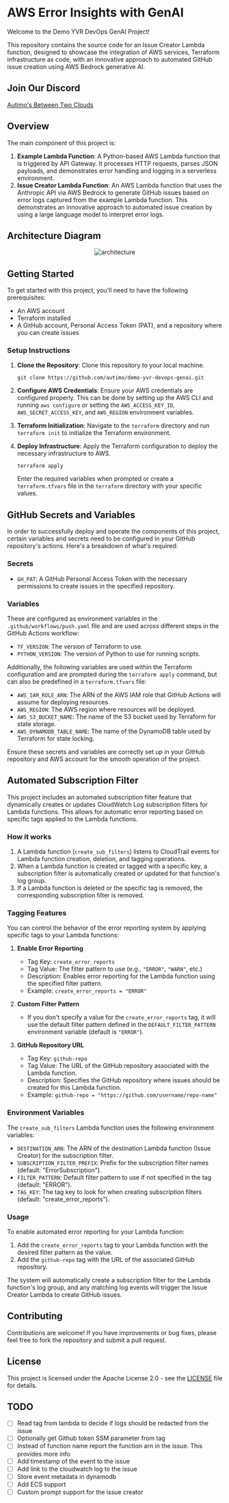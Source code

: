 # AWS Error Insights with GenAI

Welcome to the Demo YVR DevOps GenAI Project!

This repository contains the source code for an Issue Creator Lambda function, designed to showcase the integration of AWS services, Terraform infrastructure as code, with an innovative approach to automated GitHub issue creation using AWS Bedrock generative AI.

## Join Our Discord

[Autimo's Between Two Clouds](https://discord.gg/6cD9utuW9k)

## Overview

The main component of this project is:

1. **Example Lambda Function**: A Python-based AWS Lambda function that is triggered by API Gateway. It processes HTTP requests, parses JSON payloads, and demonstrates error handling and logging in a serverless environment.
2. **Issue Creator Lambda Function**: An AWS Lambda function that uses the Anthropic API via AWS Bedrock to generate GitHub issues based on error logs captured from the example Lambda function. This demonstrates an innovative approach to automated issue creation by using a large language model to interpret error logs.

## Architecture Diagram

<p align="center">
  <img src="./images/architecture.png" alt="architecture">
</p>

## Getting Started

To get started with this project, you'll need to have the following prerequisites:

- An AWS account
- Terraform installed
- A GitHub account, Personal Access Token (PAT), and a repository where you can create issues

### Setup Instructions

1. **Clone the Repository**: Clone this repository to your local machine.

   ```shell
   git clone https://github.com/autimo/demo-yvr-devops-genai.git
   ```

2. **Configure AWS Credentials**: Ensure your AWS credentials are configured properly. This can be done by setting up the AWS CLI and running `aws configure` or setting the `AWS_ACCESS_KEY_ID`, `AWS_SECRET_ACCESS_KEY`, and `AWS_REGION` environment variables.
3. **Terraform Initialization**: Navigate to the `terraform` directory and run `terraform init` to initialize the Terraform environment.
4. **Deploy Infrastructure**: Apply the Terraform configuration to deploy the necessary infrastructure to AWS.

   ```shell
   terraform apply
   ```

   Enter the required variables when prompted or create a `terraform.tfvars` file in the `terraform` directory with your specific values.

## GitHub Secrets and Variables

In order to successfully deploy and operate the components of this project, certain variables and secrets need to be configured in your GitHub repository's actions. Here's a breakdown of what's required:

### Secrets

- `GH_PAT`: A GitHub Personal Access Token with the necessary permissions to create issues in the specified repository.

### Variables

These are configured as environment variables in the `.github/workflows/push.yaml` file and are used across different steps in the GitHub Actions workflow:

- `TF_VERSION`: The version of Terraform to use.
- `PYTHON_VERSION`: The version of Python to use for running scripts.

Additionally, the following variables are used within the Terraform configuration and are prompted during the `terraform apply` command, but can also be predefined in a `terraform.tfvars` file:

- `AWS_IAM_ROLE_ARN`: The ARN of the AWS IAM role that GitHub Actions will assume for deploying resources.
- `AWS_REGION`: The AWS region where resources will be deployed.
- `AWS_S3_BUCKET_NAME`: The name of the S3 bucket used by Terraform for state storage.
- `AWS_DYNAMODB_TABLE_NAME`: The name of the DynamoDB table used by Terraform for state locking.

Ensure these secrets and variables are correctly set up in your GitHub repository and AWS account for the smooth operation of the project.

## Automated Subscription Filter

This project includes an automated subscription filter feature that dynamically creates or updates CloudWatch Log subscription filters for Lambda functions. This allows for automatic error reporting based on specific tags applied to the Lambda functions.

### How it works

1. A Lambda function (`create_sub_filters`) listens to CloudTrail events for Lambda function creation, deletion, and tagging operations.
2. When a Lambda function is created or tagged with a specific key, a subscription filter is automatically created or updated for that function's log group.
3. If a Lambda function is deleted or the specific tag is removed, the corresponding subscription filter is removed.

### Tagging Features

You can control the behavior of the error reporting system by applying specific tags to your Lambda functions:

1. **Enable Error Reporting**
   - Tag Key: `create_error_reports`
   - Tag Value: The filter pattern to use (e.g., `"ERROR"`, `"WARN"`, etc.)
   - Description: Enables error reporting for the Lambda function using the specified filter pattern.
   - Example: `create_error_reports = "ERROR"`

2. **Custom Filter Pattern**
   - If you don't specify a value for the `create_error_reports` tag, it will use the default filter pattern defined in the `DEFAULT_FILTER_PATTERN` environment variable (default is `"ERROR"`).

3. **GitHub Repository URL**
   - Tag Key: `github-repo`
   - Tag Value: The URL of the GitHub repository associated with the Lambda function.
   - Description: Specifies the GitHub repository where issues should be created for this Lambda function.
   - Example: `github-repo = "https://github.com/username/repo-name"`

### Environment Variables

The `create_sub_filters` Lambda function uses the following environment variables:

- `DESTINATION_ARN`: The ARN of the destination Lambda function (Issue Creator) for the subscription filter.
- `SUBSCRIPTION_FILTER_PREFIX`: Prefix for the subscription filter names (default: "ErrorSubscription").
- `FILTER_PATTERN`: Default filter pattern to use if not specified in the tag (default: "ERROR").
- `TAG_KEY`: The tag key to look for when creating subscription filters (default: "create_error_reports").

### Usage

To enable automated error reporting for your Lambda function:

1. Add the `create_error_reports` tag to your Lambda function with the desired filter pattern as the value.
2. Add the `github-repo` tag with the URL of the associated GitHub repository.

The system will automatically create a subscription filter for the Lambda function's log group, and any matching log events will trigger the Issue Creator Lambda to create GitHub issues.

## Contributing

Contributions are welcome! If you have improvements or bug fixes, please feel free to fork the repository and submit a pull request.

## License

This project is licensed under the Apache License 2.0 - see the [LICENSE](LICENSE) file for details.

## TODO

- [ ] Read tag from lambda to decide if logs should be redacted from the issue
- [ ] Optionally get Github token SSM parameter from tag
- [ ] Instead of function name report the function arn in the issue. This provides more info
- [ ] Add timestamp of the event to the issue
- [ ] Add link to the cloudwatch log to the issue
- [ ] Store event metadata in dynamodb
- [ ] Add ECS support
- [ ] Custom prompt support for the issue creator
